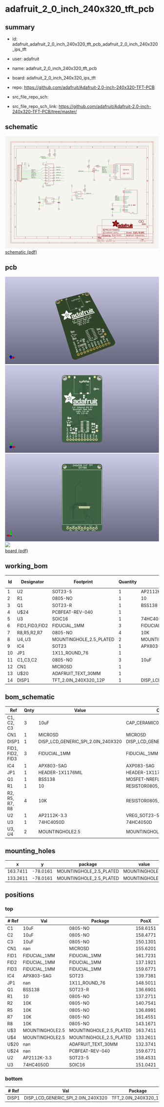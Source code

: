 # adafruit_2_0_inch_240x320_tft_pcb
 
## summary 
* id: adafruit_adafruit_2_0_inch_240x320_tft_pcb_adafruit_2_0_inch_240x320_ips_tft
* user: adafruit
* name: adafruit_2_0_inch_240x320_tft_pcb
* board: adafruit_2_0_inch_240x320_ips_tft
* repo: https://github.com/adafruit/Adafruit-2.0-inch-240x320-TFT-PCB



* src_file_repo_sch: 
* src_file_repo_sch_link: https://github.com/adafruit/Adafruit-2.0-inch-240x320-TFT-PCB/tree/master/

## schematic  
![](working_schematic_600.png)  
[schematic (pdf)](working_schematic.pdf)  

## pcb  
![](working_3d_600.png) 
![](working_3d_front_600.png)  
![](working_3d_back_600.png)  
![](working_600.png)  
[board (pdf)](working.pdf)  

## working_bom
| Id | Designator | Footprint | Quantity | Designation | Supplier and ref |  | None | 
| --- | --- | --- | --- | --- | --- | --- | --- | 
| 1 | U2 | SOT23-5 | 1 | AP2112K-3.3 |  |  | [''] | 
| 2 | R1 | 0805-NO | 1 | 10 |  |  | [''] | 
| 3 | Q1 | SOT23-R | 1 | BSS138 |  |  | [''] | 
| 4 | U$24 | PCBFEAT-REV-040 | 1 |  |  |  | [''] | 
| 5 | U3 | SOIC16 | 1 | 74HC4050D |  |  | [''] | 
| 6 | FID1,FID3,FID2 | FIDUCIAL_1MM | 3 | FIDUCIAL_1MM |  |  | [''] | 
| 7 | R8,R5,R2,R7 | 0805-NO | 4 | 10K |  |  | [''] | 
| 8 | U$4,U$3 | MOUNTINGHOLE_2.5_PLATED | 2 | MOUNTINGHOLE2.5 |  |  | [''] | 
| 9 | IC4 | SOT23 | 1 | APX803-SAG |  |  | [''] | 
| 10 | JP1 | 1X11_ROUND_76 | 1 |  |  |  | [''] | 
| 11 | C1,C3,C2 | 0805-NO | 3 | 10uF |  |  | [''] | 
| 12 | CN1 | MICROSD | 1 |  |  |  | [''] | 
| 13 | U$20 | ADAFRUIT_TEXT_30MM | 1 |  |  |  | [''] | 
| 14 | DISP1 | TFT_2.0IN_240X320_12P | 1 | DISP_LCD_GENERIC_SPI_2.0IN_240X320 |  |  | [''] | 


## bom_schematic
| Ref | Qnty | Value | Cmp name | Footprint | Description | Vendor | DNP | 
| --- | --- | --- | --- | --- | --- | --- | --- | 
| C1, C2, C3 | 3 | 10uF | CAP_CERAMIC0805-NOOUTLINE | working:0805-NO |  |  |  | 
| CN1 | 1 | MICROSD | MICROSD | working:MICROSD |  |  |  | 
| DISP1 | 1 | DISP_LCD_GENERIC_SPI_2.0IN_240X320 | DISP_LCD_GENERIC_SPI_2.0IN_240X320 | working:TFT_2.0IN_240X320_12P |  |  |  | 
| FID1, FID2, FID3 | 3 | FIDUCIAL_1MM | FIDUCIAL_1MM | working:FIDUCIAL_1MM |  |  |  | 
| IC4 | 1 | APX803-SAG | AXP083-SAG | working:SOT23 |  |  |  | 
| JP1 | 1 | HEADER-1X1176MIL | HEADER-1X1176MIL | working:1X11_ROUND_76 |  |  |  | 
| Q1 | 1 | BSS138 | MOSFET-NREFLOW | working:SOT23-R |  |  |  | 
| R1 | 1 | 10 | RESISTOR0805_NOOUTLINE | working:0805-NO |  |  |  | 
| R2, R5, R7, R8 | 4 | 10K | RESISTOR0805_NOOUTLINE | working:0805-NO |  |  |  | 
| U2 | 1 | AP2112K-3.3 | VREG_SOT23-5 | working:SOT23-5 |  |  |  | 
| U3 | 1 | 74HC4050D | 74HC4050D | working:SOIC16 |  |  |  | 
| U$3, U$4 | 2 | MOUNTINGHOLE2.5 | MOUNTINGHOLE2.5 | working:MOUNTINGHOLE_2.5_PLATED |  |  |  | 


## mounting_holes
| x | y | package | value | ref | size | 
| --- | --- | --- | --- | --- | --- | 
| 163.7411 | -78.0161 | MOUNTINGHOLE_2.5_PLATED | MOUNTINGHOLE2.5 | U$3 | m3 | 
| 133.2611 | -78.0161 | MOUNTINGHOLE_2.5_PLATED | MOUNTINGHOLE2.5 | U$4 | m3 | 


## positions
### top
| # Ref | Val | Package | PosX | PosY | Rot | Side | 
| --- | --- | --- | --- | --- | --- | --- | 
| C1 | 10uF | 0805-NO | 158.6151 | -125.3651 | 180.0 | top | 
| C2 | 10uF | 0805-NO | 158.4771 | -118.3081 | 0.0 | top | 
| C3 | 10uF | 0805-NO | 150.1301 | -94.2241 | -90.0 | top | 
| CN1 | nan | MICROSD | 155.6201 | -91.7341 | 180.0 | top | 
| FID1 | FIDUCIAL_1MM | FIDUCIAL_1MM | 161.7231 | -124.2241 | 0.0 | top | 
| FID2 | FIDUCIAL_1MM | FIDUCIAL_1MM | 137.1921 | -76.9641 | 0.0 | top | 
| FID3 | FIDUCIAL_1MM | FIDUCIAL_1MM | 159.6771 | -77.0001 | 0.0 | top | 
| IC4 | APX803-SAG | SOT23 | 139.7381 | -122.7201 | -90.0 | top | 
| JP1 | nan | 1X11_ROUND_76 | 148.5011 | -131.9911 | 0.0 | top | 
| Q1 | BSS138 | SOT23-R | 136.6901 | -116.2431 | 0.0 | top | 
| R1 | 10 | 0805-NO | 137.2711 | -113.1791 | 0.0 | top | 
| R2 | 10K | 0805-NO | 140.7541 | -126.1491 | 0.0 | top | 
| R5 | 10K | 0805-NO | 136.8991 | -119.4281 | 0.0 | top | 
| R7 | 10K | 0805-NO | 161.4551 | -120.6881 | -90.0 | top | 
| R8 | 10K | 0805-NO | 143.1671 | -123.2281 | -90.0 | top | 
| U$3 | MOUNTINGHOLE2.5 | MOUNTINGHOLE_2.5_PLATED | 163.7411 | -78.0161 | 0.0 | top | 
| U$4 | MOUNTINGHOLE2.5 | MOUNTINGHOLE_2.5_PLATED | 133.2611 | -78.0161 | 0.0 | top | 
| U$20 | nan | ADAFRUIT_TEXT_30MM | 132.3741 | -102.0041 | 0.0 | top | 
| U$24 | nan | PCBFEAT-REV-040 | 159.6771 | -87.5411 | 0.0 | top | 
| U2 | AP2112K-3.3 | SOT23-5 | 158.4531 | -121.6471 | 0.0 | top | 
| U3 | 74HC4050D | SOIC16 | 151.0421 | -120.5451 | 90.0 | top | 

### bottom
| # Ref | Val | Package | PosX | PosY | Rot | Side | 
| --- | --- | --- | --- | --- | --- | --- | 
| DISP1 | DISP_LCD_GENERIC_SPI_2.0IN_240X320 | TFT_2.0IN_240X320_12P | 147.8661 | -100.2411 | 180.0 | bottom | 

